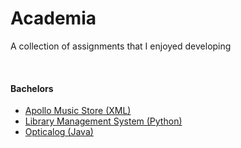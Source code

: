 # Academia
A collection of assignments that I enjoyed developing

<br>

#### Bachelors
* [Apollo Music Store (XML)](./Apollo_Music_Center/)
* [Library Management System (Python)](./Library_Management_System/)
* [Opticalog (Java)](./Opticalog/)